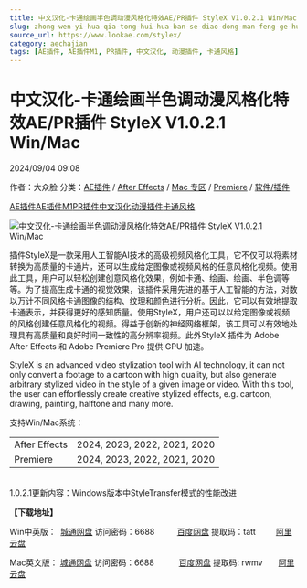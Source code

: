 ```yaml
---
title: 中文汉化-卡通绘画半色调动漫风格化特效AE/PR插件 StyleX V1.0.2.1 Win/Mac
slug: zhong-wen-yi-hua-qia-tong-hui-hua-ban-se-diao-dong-man-feng-ge-hua-te-xiao-ae-prcha-jian-stylex-v1-0-2-1-win-mac
source_url: https://www.lookae.com/stylex/
category: aechajian
tags: [AE插件, AE插件M1, PR插件, 中文汉化, 动漫插件, 卡通风格]
---
```

# 中文汉化-卡通绘画半色调动漫风格化特效AE/PR插件 StyleX V1.0.2.1 Win/Mac

2024/09/04 09:08

作者：大众脸
分类：[AE插件](https://www.lookae.com/after-effects/aechajian/) / [After Effects](https://www.lookae.com/after-effects/) / [Mac 专区](https://www.lookae.com/mac-osx/) / [Premiere](https://www.lookae.com/qitarjcj/premierezy/) / [软件/插件](https://www.lookae.com/qitarjcj/)

[AE插件](https://www.lookae.com/tag/ae%e6%8f%92%e4%bb%b6/)[AE插件M1](https://www.lookae.com/tag/aem1/)[PR插件](https://www.lookae.com/tag/pr%e6%8f%92%e4%bb%b6/)[中文汉化](https://www.lookae.com/tag/%e4%b8%ad%e6%96%87%e6%b1%89%e5%8c%96/)[动漫插件](https://www.lookae.com/tag/%e5%8a%a8%e6%bc%ab%e6%8f%92%e4%bb%b6/)[卡通风格](https://www.lookae.com/tag/%e5%8d%a1%e9%80%9a%e9%a3%8e%e6%a0%bc/)

![中文汉化-卡通绘画半色调动漫风格化特效AE/PR插件 StyleX V1.0.2.1 Win/Mac](https://www.lookae.com/wp-content/uploads/2022/05/StyleX.jpg "中文汉化-卡通绘画半色调动漫风格化特效AE/PR插件 StyleX V1.0.2.1 Win/Mac-LookAE.com")

插件StyleX是一款采用人工智能AI技术的高级视频风格化工具，它不仅可以将素材转换为高质量的卡通片，还可以生成给定图像或视频风格的任意风格化视频。使用此工具，用户可以轻松创建创意风格化效果，例如卡通、绘画、绘画、半色调等等。为了提高生成卡通的视觉效果，该插件采用先进的基于人工智能的方法，对数以万计不同风格卡通图像的结构、纹理和颜色进行分析。因此，它可以有效地提取卡通表示，并获得更好的感知质量。使用StyleX，用户还可以以给定图像或视频的风格创建任意风格化的视频。得益于创新的神经网络框架，该工具可以有效地处理具有高质量和良好时间一致性的高分辨率视频。此外StyleX 插件为 Adob​​e After Effects 和 Adob​​e Premiere Pro 提供 GPU 加速。

StyleX is an advanced video stylization tool with AI technology, it can not only convert a footage to a cartoon with high quality, but also generate arbitrary stylized video in the style of a given image or video. With this tool, the user can effortlessly create creative stylized effects, e.g. cartoon, drawing, painting, halftone and many more.

支持Win/Mac系统：

|  |  |
| --- | --- |
| After Effects | 2024, 2023, 2022, 2021, 2020 |
| Premiere | 2024, 2023, 2022, 2021, 2020 |

[﻿﻿﻿](https://cloud.video.taobao.com//play/u/705956171/p/1/e/6/t/1/359673645671.mp4)  
1.0.2.1更新内容：Windows版本中StyleTransfer模式的性能改进

**【下载地址】**

Win中英版：  [城通网盘](https://url70.ctfile.com/f/2827370-985018972-ca3c16?p=4431) 访问密码：6688          [百度网盘](https://pan.baidu.com/s/1siIuOxpnhYvNnpy3nVgLFg?pwd=tatt) 提取码：tatt         [阿里云盘](https://www.alipan.com/s/PUxKJPBqpY8)

Mac英文版： [城通网盘](https://url70.ctfile.com/f/2827370-1352537207-816d50?p=4431) 访问密码：6688           [百度网盘](https://pan.baidu.com/s/1_dT5UZUZb8Rl2xRtTGMbEg?pwd=rwmv) 提取码: rwmv       [阿里云盘](https://www.alipan.com/s/PhPjvReZR3v)
